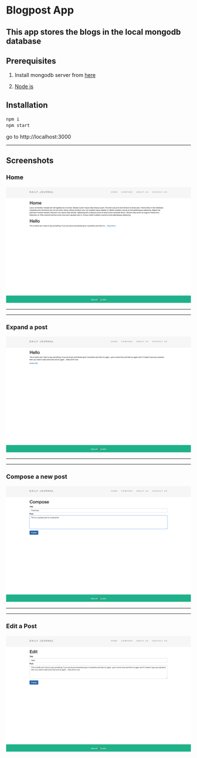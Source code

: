 # Blogpost App

## This app stores the blogs in the local mongodb database 

## Prerequisites
1. Install mongodb server from [here](https://www.mongodb.com/download-center/community)

1. [Node js ](https://nodejs.org/en/)


## Installation

```bash
npm i 
npm start
```

go to http://localhost:3000 

---
## Screenshots

### Home
![First](Screenshots/Home.png)

---
---

### Expand a post  
![First](Screenshots/ReadMore.png)

---
---

### Compose a new post 
![First](Screenshots/Compose.png)

---
---

### Edit a Post 
![First](Screenshots/Edit.png)
